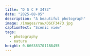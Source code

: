 ```yaml
---
title: "D S C F 3473"
date: "2025-08-05"
description: "A beautiful photograph"
image: /images/raw/DSCF3473.jpg
captionText: "Scenic view"
tags:
  - photography
  - nature
height: 0.666383701188455
---
```

